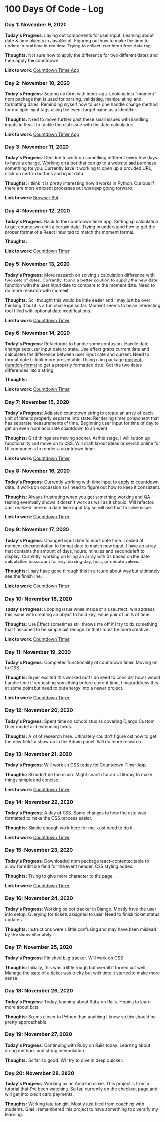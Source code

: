 # 100 Days Of Code - Log

### Day 1: November 9, 2020

**Today's Progress**: Laying out components for user input. Learning about date & time objects in JavaScript. Figuring out how to make the time to update in real time in realtime. Trying to collect user input from date tag.

**Thoughts:** Not sure how to apply the difference for two different dates and then apply the countdown.

**Link to work:** [Countdown Timer App](https://github.com/marcornett/countdown-timer)

### Day 2: November 10, 2020

**Today's Progress**: Setting up form with input tags. Looking into "moment" npm package that is used for parsing, validating, manipulating, and formatting dates. Reminding myself how to use one handle change method for multiple input tags using the event target name as a identifier.

**Thoughts:** Need to move further past these small issues with handling inputs in React to tackle the real issue with the date calculation.

**Link to work:** [Countdown Timer App](https://github.com/marcornett/countdown-timer)

### Day 3: November 11, 2020

**Today's Progress**: Decided to work on something different every few days to have a change. Working on a bot that can go to a website and purchase something for you. Currently have it working to open up a provided URL, click on certain buttons and input data.

**Thoughts:** I think it is pretty interesting how it works in Python. Curious if there are more efficient processes but will keep going forward.

**Link to work:** [Browser Bot](https://github.com/marcornett/browser-purchase-bot)

### Day 4: November 12, 2020

**Today's Progress**: Back to the countdown timer app. Setting up calculation to get countdown until a certain date. Trying to understand how to get the proper format of a React input tag to match the moment format.

**Thoughts:**

**Link to work:** [Countdown Timer](https://github.com/marcornett/countdown-timer)

### Day 5: November 13, 2020

**Today's Progress**: More research on solving a calculation difference with two sets of dates. Currently, found a better solution to supply the new date function with the user input date to compare to the moment date. Need to do more research with moment.

**Thoughts:** So I thought this would be little easier and I may just be over thinking it but it is a fun challenge so far. Moment seems to be an interesting tool filled with optional date modifications.

**Link to work:** [Countdown Timer](https://github.com/marcornett/countdown-timer)

### Day 6: November 14, 2020

**Today's Progress**: Refactoring to handle some confusion. Handle date change sets user input date to state. Use effect grabs current date and calculates the difference between user input date and current. Need to format date to look more presentable. Using npm package [moment-duration-format](https://www.npmjs.com/package/moment-duration-format) to get a properly formatted date. Got the two dates differences into a string.

**Thoughts:**

**Link to work:** [Countdown Timer](https://github.com/marcornett/countdown-timer)

### Day 7: November 15, 2020

**Today's Progress**: Adjusted countdown string to create an array of each unit of time to properly separate into state. Rendering timer component that has separate measurements of time. Beginning user input for time of day to get an even more accurate countdown to an event.

**Thoughts:** Glad things are moving sooner. At this stage, I will button up functionality and move on to CSS. Will draft layout ideas or search online for UI components to render a countdown timer.

**Link to work:** [Countdown Timer](https://github.com/marcornett/countdown-timer)

### Day 8: November 16, 2020

**Today's Progress**: Currently working with time input to apply to countdown date. It works on occassion so I need to figure out how to keep it consistent.

**Thoughts:** Always frustrating when you get something working and QA testing eventually shows it doesn't work as well as it should. Will refactor. Just realized there is a date time input tag so will use that to solve issue.

**Link to work:** [Countdown Timer](https://github.com/marcornett/countdown-timer)

### Day 9: November 17, 2020

**Today's Progress**: Changed input date to input date time. Looked at moment documentation to format date to match new input. I have an array that contains the amount of days, hours, minutes and seconds left to display. Currently, working on filling an array with 0s based on the date calculation to account for any missing day, hour, or minute values.

**Thoughts:** I may have gone through this in a round about way but ultimately see the finish line.

**Link to work:** [Countdown Timer](https://github.com/marcornett/countdown-timer)

### Day 10: November 18, 2020

**Today's Progress**: Looping issue while inside of a useEffect. Will address this issue with creating an object to hold key, value pair of units of time.

**Thoughts:** Use Effect sometimes still throws me off if I try to do something that I assumed to be simple but recognize that I must be more creative.

**Link to work:** [Countdown Timer](https://github.com/marcornett/countdown-timer)

### Day 11: November 19, 2020

**Today's Progress**: Completed functionality of countdown timer. Moving on to CSS.

**Thoughts:** Super excited this worked out! I do need to consider how I would handle time if requesting something before current time, I may address this at some point but need to put energy into a newer project.

**Link to work:** [Countdown Timer](https://github.com/marcornett/countdown-timer)

### Day 12: November 20, 2020

**Today's Progress**: Spent time on school studies covering Django Custom User model and extending fields.

**Thoughts:** A lot of research here. Ultimately couldn't figure out how to get the new field to show up in the Admin panel. Will do more research.

### Day 13: November 21, 2020

**Today's Progress**: Will work on CSS today for Countdown Timer App.

**Thoughts:** Shoudn't be too much. Might search for an UI library to make things simple and concise.

**Link to work:** [Countdown Timer](https://github.com/marcornett/countdown-timer)

### Day 14: November 22, 2020

**Today's Progress**: A day of CSS. Some changes to how the date was formatted to make the CSS process easier.

**Thoughts:** Simple enough work here for me. Just need to do it.

**Link to work:** [Countdown Timer](https://github.com/marcornett/countdown-timer)

### Day 15: November 23, 2020

**Today's Progress**: Downloaded npm package react-contenteditable to allow for editable field for the event header. CSS styling added.

**Thoughts:** Trying to give more character to the page.

**Link to work:** [Countdown Timer](https://github.com/marcornett/countdown-timer)

### Day 16: November 24, 2020

**Today's Progress**: Working on bot tracker in Django. Mostly have the user info setup. Querying for tickets assigned to user. Need to finish ticket status updates.

**Thoughts:** Instructions were a little confusing and may have been mislead by the demo ultimately.

### Day 17: November 25, 2020

**Today's Progress**: Finished bug tracker. Will work on CSS

**Thoughts:** Initially, this was a little rough but overall it turned out well. Manage the state of a ticket was tricky but with time it started to make more sense.

### Day 18: November 26, 2020

**Today's Progress**: Today, learning about Ruby on Rails. Hoping to learn more about bots.

**Thoughts:** Seems closer to Python than anything I know so this should be pretty approachable. 

### Day 19: November 27, 2020

**Today's Progress**: Continuing with Ruby on Rails today. Learning about string methods and string interpolation. 

**Thoughts:** So far so good. Will try to dive in deep quicker. 

### Day 20: November 28, 2020

**Today's Progress**: Working on an Amazon clone. This project is from a tutorial that I've been watching. So far, currently on the checkout page and will get into credit card payments. 

**Thoughts:** Working late tonight. Mostly just tired from coaching with students. Glad I remembered this project to have something to diversify my learning.